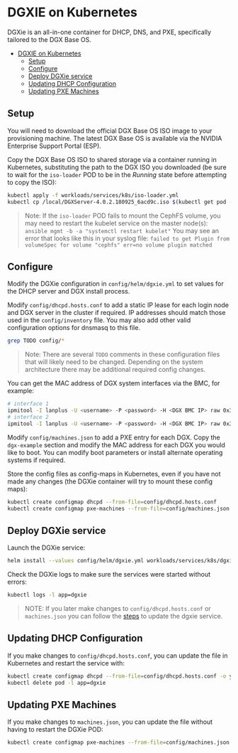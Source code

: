 # DGXIE on Kubernetes

DGXie is an all-in-one container for DHCP, DNS, and PXE, specifically tailored to the DGX Base OS.

- [DGXIE on Kubernetes](#dgxie-on-kubernetes)
  - [Setup](#setup)
  - [Configure](#configure)
  - [Deploy DGXie service](#deploy-dgxie-service)
  - [Updating DHCP Configuration](#updating-dhcp-configuration)
  - [Updating PXE Machines](#updating-pxe-machines)

## Setup

You will need to download the official DGX Base OS ISO image to your provisioning machine. The latest DGX Base OS is available via the NVIDIA Enterprise Support Portal (ESP).

Copy the DGX Base OS ISO to shared storage via a container running in Kubernetes, substituting the path to the DGX ISO you downloaded (be sure to wait for the `iso-loader` POD to be in the _Running_ state before attempting to copy the ISO):

```bash
kubectl apply -f workloads/services/k8s/iso-loader.yml
kubectl cp /local/DGXServer-4.0.2.180925_6acd9c.iso $(kubectl get pod -l app=iso-loader -o custom-columns=:metadata.name --no-headers):/data/iso/
```

> Note: If the `iso-loader` POD fails to mount the CephFS volume, you may need to restart the kubelet service on the master node(s): `ansible mgmt -b -a "systemctl restart kubelet"`
> You may see an error that looks like this in your syslog file: `failed to get Plugin from volumeSpec for volume "cephfs" err=no volume plugin matched`

## Configure

Modify the DGXie configuration in `config/helm/dgxie.yml` to set values for the DHCP server and DGX install process.

Modify `config/dhcpd.hosts.conf` to add a static IP lease for each login node and DGX server in the cluster if required. IP addresses should match those used in the `config/inventory` file. You may also add other valid configuration options for dnsmasq to this file.

```bash
grep TODO config/*
```

> Note: There are several `TODO` comments in these configuration files that will likely need to be changed. Depending on the system architecture there may be additional required config changes.

You can get the MAC address of DGX system interfaces via the BMC, for example:

```bash
# interface 1
ipmitool -I lanplus -U <username> -P <password> -H <DGX BMC IP> raw 0x30 0x19 0x00 0x02 | tail -c 18 | tr ' ' ':'
# interface 2
ipmitool -I lanplus -U <username> -P <password> -H <DGX BMC IP> raw 0x30 0x19 0x00 0x12 | tail -c 18 | tr ' ' ':'
```

Modify `config/machines.json` to add a PXE entry for each DGX. Copy the `dgx-example` section and modify the MAC address for each DGX you would like to boot. You can modify boot parameters or install alternate operating systems if required.

Store the config files as config-maps in Kubernetes, even if you have not made any changes (the DGXie container will try to mount these config maps):

```bash
kubectl create configmap dhcpd --from-file=config/dhcpd.hosts.conf
kubectl create configmap pxe-machines --from-file=config/machines.json
```

## Deploy DGXie service

Launch the DGXie service:

```bash
helm install --values config/helm/dgxie.yml workloads/services/k8s/dgxie
```

Check the DGXie logs to make sure the services were started without errors:

```bash
kubectl logs -l app=dgxie
```

> NOTE: If you later make changes to `config/dhcpd.hosts.conf` or `machines.json` you can follow the [steps](#updating-pxe-machines) to update the dgxie service.

## Updating DHCP Configuration

If you make changes to `config/dhcpd.hosts.conf`, you can update the file in Kubernetes and restart the service with:

```bash
kubectl create configmap dhcpd --from-file=config/dhcpd.hosts.conf -o yaml --dry-run | kubectl replace -f -
kubectl delete pod -l app=dgxie
```

## Updating PXE Machines

If you make changes to `machines.json`, you can update the file without having to restart the DGXie POD:

```bash
kubectl create configmap pxe-machines --from-file=config/machines.json -o yaml --dry-run | kubectl replace -f -
```
